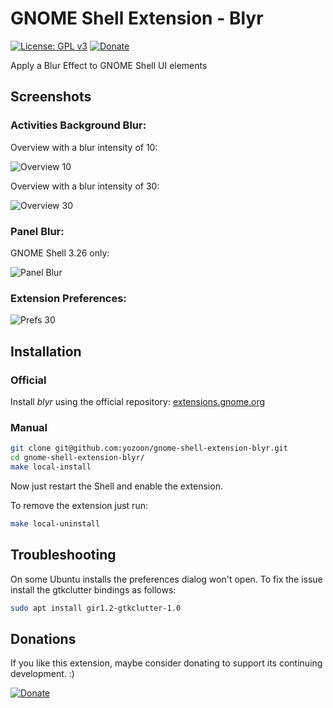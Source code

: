 # GNOME Shell Extension - Blyr

[![License: GPL v3](https://img.shields.io/badge/License-GPL%20v3-blue.svg)](http://www.gnu.org/licenses/gpl-3.0) [![Donate](https://img.shields.io/badge/Donate-PayPal-green.svg)](https://www.paypal.me/jpiso/)

Apply a Blur Effect to GNOME Shell UI elements

## Screenshots
### Activities Background Blur:
Overview with a blur intensity of 10:

![](https://raw.githubusercontent.com/yozoon/gnome-shell-extension-blyr/master/img/Overview_10.png "Overview 10")

Overview with a blur intensity of 30:

![](https://raw.githubusercontent.com/yozoon/gnome-shell-extension-blyr/master/img/Overview_30.png "Overview 30")

### Panel Blur:
GNOME Shell 3.26 only:

![](https://raw.githubusercontent.com/yozoon/gnome-shell-extension-blyr/master/img/Panel_Blur.png "Panel Blur")

### Extension Preferences:
![](https://raw.githubusercontent.com/yozoon/gnome-shell-extension-blyr/master/img/Prefs_30.png "Prefs 30")

## Installation
### Official
Install *blyr* using the official repository:
[extensions.gnome.org](https://extensions.gnome.org/extension/1251/blyr/)

### Manual

```bash
git clone git@github.com:yozoon/gnome-shell-extension-blyr.git
cd gnome-shell-extension-blyr/
make local-install
```
Now just restart the Shell and enable the extension.

To remove the extension just run:

```bash
make local-uninstall
```

## Troubleshooting
On some Ubuntu installs the preferences dialog won't open. To fix the issue install the gtkclutter bindings as follows: 

```bash
sudo apt install gir1.2-gtkclutter-1.0
```

## Donations
If you like this extension, maybe consider donating to support its continuing development. :)

[![Donate](https://img.shields.io/badge/Donate-PayPal-green.svg)](https://www.paypal.me/jpiso/)